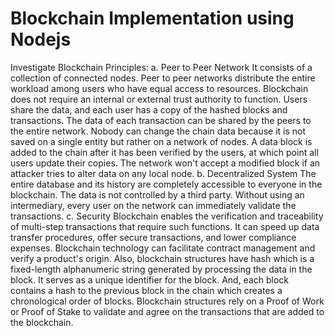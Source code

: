 # Blockchain Implementation using Nodejs

Investigate Blockchain Principles:
a. Peer to Peer Network
It consists of a collection of connected nodes. Peer to peer networks
distribute the entire workload among users who have equal access to resources.
Blockchain does not require an internal or external trust authority to function.
Users share the data, and each user has a copy of the hashed blocks and
transactions. The data of each transaction can be shared by the peers to the
entire network. Nobody can change the chain data because it is not saved on a
single entity but rather on a network of nodes. A data block is added to the chain
after it has been verified by the users, at which point all users update their
copies. The network won't accept a modified block if an attacker tries to alter
data on any local node.
b. Decentralized System
The entire database and its history are completely accessible to everyone
in the blockchain. The data is not controlled by a third party. Without using an
intermediary, every user on the network can immediately validate the
transactions.
c. Security
Blockchain enables the verification and traceability of multi-step
transactions that require such functions. It can speed up data transfer
procedures, offer secure transactions, and lower compliance expenses.
Blockchain technology can facilitate contract management and verify a
product's origin. Also, blockchain structures have hash which is a fixed-length
alphanumeric string generated by processing the data in the block. It serves as a
unique identifier for the block. And, each block contains a hash to the previous
block in the chain which creates a chronological order of blocks. Blockchain
structures rely on a Proof of Work or Proof of Stake to validate and agree on the
transactions that are added to the blockchain.
